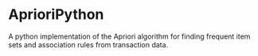 # AprioriPython
A python implementation of the Apriori algorithm for finding frequent item sets and association rules from transaction data.
